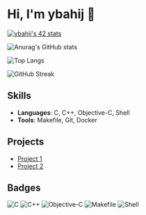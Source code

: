 # Hi, I'm ybahij 👋

<a href="https://github.com/oakoudad/badge42">
  <img src="https://badge.mediaplus.ma/colorfulwaves/ybahij" alt="ybahij's 42 stats" />
</a>

![Anurag's GitHub stats](https://github-readme-stats.vercel.app/api?username=ybahij&show_icons=true&theme=transparent)

![Top Langs](https://github-readme-stats.vercel.app/api/top-langs/?username=ybahij&layout=compact&theme=transparent)

![GitHub Streak](https://streak-stats.demolab.com/?user=ybahij&theme=transparent)

## Skills
- **Languages**: C, C++, Objective-C, Shell
- **Tools**: Makefile, Git, Docker

## Projects
- [Project 1](https://github.com/ybahij/project1)
- [Project 2](https://github.com/ybahij/project2)

## Badges
![C](https://img.shields.io/badge/C-85.75%25-blue)
![C++](https://img.shields.io/badge/C++-9.64%25-green)
![Objective-C](https://img.shields.io/badge/Objective--C-3.43%25-orange)
![Makefile](https://img.shields.io/badge/Makefile-1.16%25-lightgrey)
![Shell](https://img.shields.io/badge/Shell-0.02%25-yellow)
